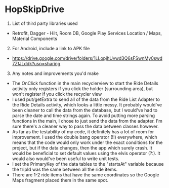 # HopSkipDrive

1. List of third party libraries used
  - Retrofit, Dagger - Hilt, Room DB, Google Play Services Location / Maps, Material Components
  
2. For Android, include a link to APK file
  - https://drive.google.com/drive/folders/1LLopjhUvwd3Q6sFSwnMy0swd7ZfJLddk?usp=sharing
  
3. Any notes and improvements you'd make
  - The OnClick function in the main recyclerview to start the Ride Details activity only registers
    if you click the holder (surrounding area), but won't register if you click the recycler view
  - I used put/getExtra to send all of the data from the Ride List Adapter to the Ride Details activity,
    which looks a little messy. It probably would've been cleaner to call the data from the database, 
    but I would've had to parse the date and time strings again. To avoid putting more parsing functions
    in the main, I chose to just send the data from the adapter. I'm sure there's a cleaner way to pass
    the data between classes however.
  - As far as the testability of my code, it definitely has a lot of room for improvement. I used the 
    double bang operator (!!) everywhere, which means that the code would only work under the exact 
    conditions for the project, but if the data changes, then the app which surely crash. It would be 
    beneficial to set default values using the elvis operator (?:). It would also would've been
    useful to write unit tests.
  - I set the PrimaryKey of the data tables to the "startsAt" variable because the tripId was the same
    between all the ride items. 
  - There are 1-2 ride items that have the same coordinates so the Google Maps fragment placed them in
    the same spot.
